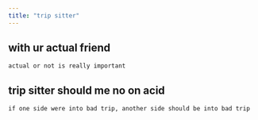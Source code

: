 ```yaml
---
title: "trip sitter"
---
```


## with ur actual friend
    actual or not is really important


## trip sitter should me no on acid
    if one side were into bad trip, another side should be into bad trip